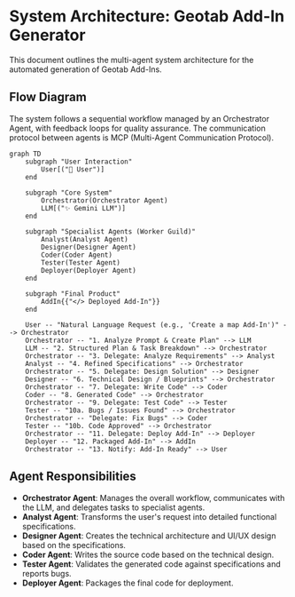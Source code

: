 # System Architecture: Geotab Add-In Generator

This document outlines the multi-agent system architecture for the automated generation of Geotab Add-Ins.

## Flow Diagram

The system follows a sequential workflow managed by an Orchestrator Agent, with feedback loops for quality assurance. The communication protocol between agents is MCP (Multi-Agent Communication Protocol).

```mermaid
graph TD
    subgraph "User Interaction"
        User[("👤 User")]
    end

    subgraph "Core System"
        Orchestrator(Orchestrator Agent)
        LLM[("✨ Gemini LLM")]
    end

    subgraph "Specialist Agents (Worker Guild)"
        Analyst(Analyst Agent)
        Designer(Designer Agent)
        Coder(Coder Agent)
        Tester(Tester Agent)
        Deployer(Deployer Agent)
    end

    subgraph "Final Product"
        AddIn{{"</> Deployed Add-In"}}
    end

    User -- "Natural Language Request (e.g., 'Create a map Add-In')" --> Orchestrator
    Orchestrator -- "1. Analyze Prompt & Create Plan" --> LLM
    LLM -- "2. Structured Plan & Task Breakdown" --> Orchestrator
    Orchestrator -- "3. Delegate: Analyze Requirements" --> Analyst
    Analyst -- "4. Refined Specifications" --> Orchestrator
    Orchestrator -- "5. Delegate: Design Solution" --> Designer
    Designer -- "6. Technical Design / Blueprints" --> Orchestrator
    Orchestrator -- "7. Delegate: Write Code" --> Coder
    Coder -- "8. Generated Code" --> Orchestrator
    Orchestrator -- "9. Delegate: Test Code" --> Tester
    Tester -- "10a. Bugs / Issues Found" --> Orchestrator
    Orchestrator -- "Delegate: Fix Bugs" --> Coder
    Tester -- "10b. Code Approved" --> Orchestrator
    Orchestrator -- "11. Delegate: Deploy Add-In" --> Deployer
    Deployer -- "12. Packaged Add-In" --> AddIn
    Orchestrator -- "13. Notify: Add-In Ready" --> User
```

## Agent Responsibilities

*   **Orchestrator Agent**: Manages the overall workflow, communicates with the LLM, and delegates tasks to specialist agents.
*   **Analyst Agent**: Transforms the user's request into detailed functional specifications.
*   **Designer Agent**: Creates the technical architecture and UI/UX design based on the specifications.
*   **Coder Agent**: Writes the source code based on the technical design.
*   **Tester Agent**: Validates the generated code against specifications and reports bugs.
*   **Deployer Agent**: Packages the final code for deployment.